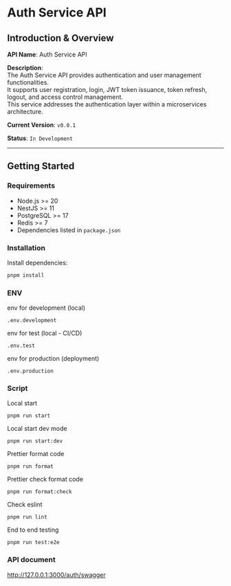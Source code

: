 # Auth Service API

## Introduction & Overview

**API Name**: Auth Service API  

**Description**:  
The Auth Service API provides authentication and user management functionalities.  
It supports user registration, login, JWT token issuance, token refresh, logout, and access control management.  
This service addresses the authentication layer within a microservices architecture. 

**Current Version**: `v0.0.1`  

**Status**: `In Development`  

---

## Getting Started

### Requirements
- Node.js >= 20  
- NestJS >= 11  
- PostgreSQL >= 17  
- Redis >= 7  
- Dependencies listed in `package.json`  

### Installation
Install dependencies:

```bash
pnpm install
```

### ENV
env for development (local)
```
.env.development
```

env for test (local - CI/CD)
```
.env.test
```


env for production (deployment)
```
.env.production
```

### Script
Local start
```shell
pnpm run start
```

Local start dev mode
```shell
pnpm run start:dev
```

Prettier format code
```shell
pnpm run format
```

Prettier check format code
```shell
pnpm run format:check
```

Check eslint
```shell
pnpm run lint
```

End to end testing
```shell
pnpm run test:e2e
```

### API document
http://127.0.0.1:3000/auth/swagger